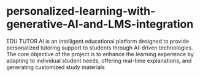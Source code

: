 # personalized-learning-with-generative-AI-and-LMS-integration
EDU TUTOR AI is an intelligent educational platform designed to provide personalized tutoring support to students through AI-driven technologies. The core objective of the project is to enhance the learning experience by adapting to individual student needs, offering real-time explanations, and generating customized study materials

